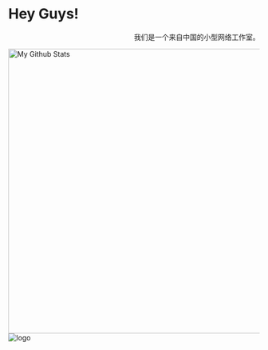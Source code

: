 # Hey Guys!

 <p align='right'>我们是一个来自中国的小型网络工作室。</p>
 <img align="right" alt="My Github Stats" src="https://stats.deeptrain.net/user/GBCLStudio/" width="570px" />
 
![logo](https://cdn-pic.gcxstudio.cn/2021/07/05/5B8804572CA7725395EE48BEF3E1BD77.png)






